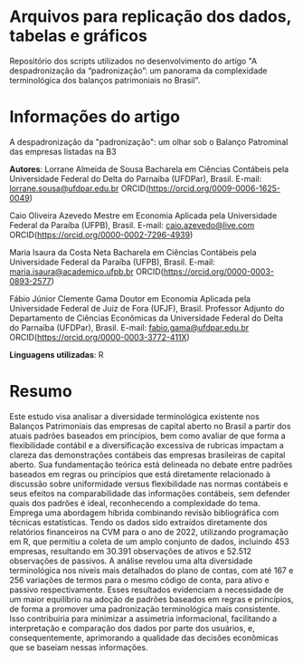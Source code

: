
# Arquivos para replicação dos dados, tabelas e gráficos
Repositório dos scripts utilizados no desenvolvimento do artigo "A despadronização da “padronização”: um panorama da complexidade terminológica dos balanços patrimoniais no Brasil".

# Informações do artigo
A despadronização da "padronização": um olhar sob o Balanço Patrominal das empresas listadas na B3

**Autores**: 
Lorrane Almeida de Sousa
Bacharela em Ciências Contábeis pela Universidade Federal do Delta do Parnaíba (UFDPar), Brasil.
E-mail: lorrane.sousa@ufdpar.edu.br
ORCID(https://orcid.org/0009-0006-1625-0049)

Caio Oliveira Azevedo
Mestre em Economia Aplicada pela Universidade Federal da Paraíba (UFPB), Brasil.
E-mail: caio.azevedo@live.com
ORCID(https://orcid.org/0000-0002-7296-4939)

Maria Isaura da Costa Neta
Bacharela em Ciências Contábeis pela Universidade Federal da Paraíba (UFPB), Brasil.
E-mail: maria.isaura@academico.ufpb.br
ORCID(https://orcid.org/0000-0003-0893-2577)

Fábio Júnior Clemente Gama
Doutor em Economia Aplicada pela Universidade Federal de Juiz de Fora (UFJF), Brasil.
Professor Adjunto do Departamento de Ciências Econômicas da Universidade Federal do Delta do Parnaíba (UFDPar), Brasil.
E-mail: fabio.gama@ufdpar.edu.br
ORCID(https://orcid.org/0000-0003-3772-411X)

**Linguagens utilizadas**: R 

# Resumo
Este estudo visa analisar a diversidade terminológica existente nos Balanços Patrimoniais das empresas de capital aberto no Brasil a partir dos atuais padrões baseados em princípios, bem como avaliar de que forma a flexibilidade contábil e a diversificação excessiva de rubricas impactam a clareza das demonstrações contábeis das empresas brasileiras de capital aberto. Sua fundamentação teórica está delineada no debate entre padrões baseados em regras ou princípios que está diretamente relacionado à discussão sobre uniformidade versus flexibilidade nas normas contábeis e seus efeitos na comparabilidade das informações contábeis, sem defender quais dos padrões é ideal, reconhecendo a complexidade do tema. Emprega uma abordagem híbrida combinando revisão bibliográfica com técnicas estatísticas. Tendo os dados sido extraídos diretamente dos relatórios financeiros na CVM para o ano de 2022, utilizando programação em R, que permitiu a coleta de um amplo conjunto de dados, incluindo 453 empresas, resultando em 30.391 observações de ativos e 52.512 observações de passivos. A análise revelou uma alta diversidade terminológica nos níveis mais detalhados do plano de contas, com até 167 e 256 variações de termos para o mesmo código de conta, para ativo e passivo respectivamente. Esses resultados evidenciam a necessidade de um maior equilíbrio na adoção de padrões baseados em regras e princípios, de forma a promover uma padronização terminológica mais consistente. Isso contribuiria para minimizar a assimetria informacional, facilitando a interpretação e comparação dos dados por parte dos usuários, e, consequentemente, aprimorando a qualidade das decisões econômicas que se baseiam nessas informações.



